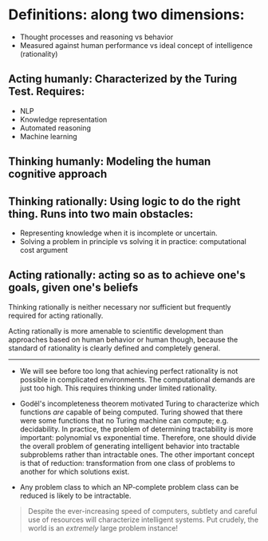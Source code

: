 # Definitions: along two dimensions:
* Thought processes and reasoning vs behavior
* Measured against human performance vs ideal concept of intelligence (rationality)

## Acting humanly: Characterized by the Turing Test. Requires:
* NLP
* Knowledge representation
* Automated reasoning
* Machine learning

## Thinking humanly: Modeling the human cognitive approach

## Thinking rationally: Using logic to do the right thing. Runs into two main obstacles:
* Representing knowledge when it is incomplete or uncertain. 
* Solving a problem in principle vs solving it in practice: computational cost argument

## Acting rationally: acting so as to achieve one's goals, given one's beliefs
Thinking rationally is neither necessary nor sufficient but frequently required for acting rationally.

Acting rationally is more amenable to scientific development than approaches based on human behavior or human though, because the standard of rationality is clearly defined and completely general.

***

* We will see before too long that achieving perfect rationality is not possible in complicated environments. The computational demands are just too high. This requires thinking under limited rationality.

* Godël's incompleteness theorem motivated Turing to characterize which functions _are_ capable of being computed. Turing showed that there were some functions that no Turing machine can compute; e.g. decidability. In practice, the problem of determining tractability is more important: polynomial vs exponential time. Therefore, one should divide the overall problem of generating intelligent behavior into tractable subproblems rather than intractable ones. The other important concept is that of reduction: transformation from one class of problems to another for which solutions exist.

* Any problem class to which an NP-complete problem class can be reduced is likely to be intractable.

> Despite the ever-increasing speed of computers, subtlety and careful use of resources will characterize intelligent systems. Put crudely, the world is an _extremely_ large problem instance!
